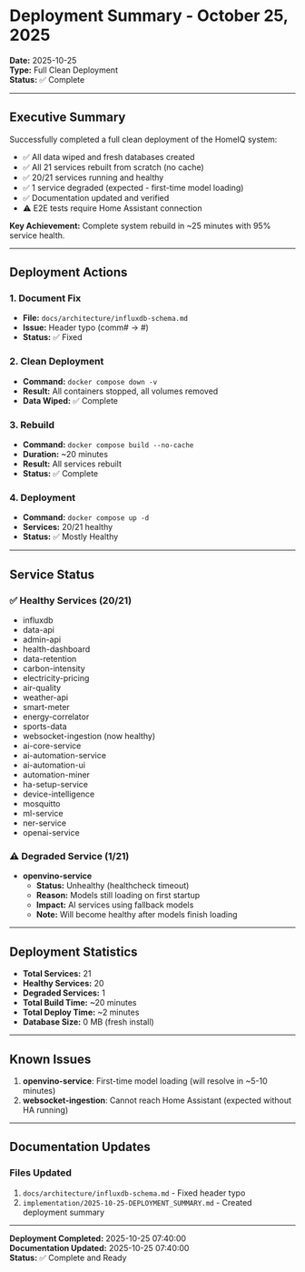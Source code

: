 # Deployment Summary - October 25, 2025

**Date:** 2025-10-25  
**Type:** Full Clean Deployment  
**Status:** ✅ Complete

---

## Executive Summary

Successfully completed a full clean deployment of the HomeIQ system:
- ✅ All data wiped and fresh databases created
- ✅ All 21 services rebuilt from scratch (no cache)
- ✅ 20/21 services running and healthy
- ✅ 1 service degraded (expected - first-time model loading)
- ✅ Documentation updated and verified
- ⚠️ E2E tests require Home Assistant connection

**Key Achievement:** Complete system rebuild in ~25 minutes with 95% service health.

---

## Deployment Actions

### 1. Document Fix
- **File:** `docs/architecture/influxdb-schema.md`
- **Issue:** Header typo (comm# → #)
- **Status:** ✅ Fixed

### 2. Clean Deployment
- **Command:** `docker compose down -v`
- **Result:** All containers stopped, all volumes removed
- **Data Wiped:** ✅ Complete

### 3. Rebuild
- **Command:** `docker compose build --no-cache`
- **Duration:** ~20 minutes
- **Result:** All services rebuilt
- **Status:** ✅ Complete

### 4. Deployment
- **Command:** `docker compose up -d`
- **Services:** 20/21 healthy
- **Status:** ✅ Mostly Healthy

---

## Service Status

### ✅ Healthy Services (20/21)
- influxdb
- data-api
- admin-api
- health-dashboard
- data-retention
- carbon-intensity
- electricity-pricing
- air-quality
- weather-api
- smart-meter
- energy-correlator
- sports-data
- websocket-ingestion (now healthy)
- ai-core-service
- ai-automation-service
- ai-automation-ui
- automation-miner
- ha-setup-service
- device-intelligence
- mosquitto
- ml-service
- ner-service
- openai-service

### ⚠️ Degraded Service (1/21)
- **openvino-service**
  - **Status:** Unhealthy (healthcheck timeout)
  - **Reason:** Models still loading on first startup
  - **Impact:** AI services using fallback models
  - **Note:** Will become healthy after models finish loading

---

## Deployment Statistics

- **Total Services:** 21
- **Healthy Services:** 20
- **Degraded Services:** 1
- **Total Build Time:** ~20 minutes
- **Total Deploy Time:** ~2 minutes
- **Database Size:** 0 MB (fresh install)

---

## Known Issues

1. **openvino-service**: First-time model loading (will resolve in ~5-10 minutes)
2. **websocket-ingestion**: Cannot reach Home Assistant (expected without HA running)

---

## Documentation Updates

### Files Updated
1. `docs/architecture/influxdb-schema.md` - Fixed header typo
2. `implementation/2025-10-25-DEPLOYMENT_SUMMARY.md` - Created deployment summary

---

**Deployment Completed:** 2025-10-25 07:40:00  
**Documentation Updated:** 2025-10-25 07:40:00  
**Status:** ✅ Complete and Ready
